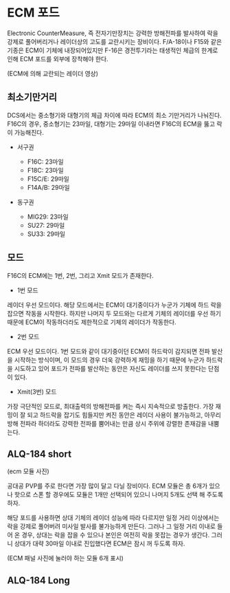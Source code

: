 # ECM 포드
Electronic CounterMeasure, 즉 전자기만장치는 강력한 방해전파를 발사하여 락을 강제로 풀어버리거나 레이더상의 고도를 교란시키는 장비이다.
F/A-18이나 F15와 같은 기종은 ECM이 기체에 내장되어있지만 F-16은 경전투기라는 태생적인 체급의 한계로 인해 ECM 포드를 외부에 장착해야 한다.

(ECM에 의해 교란되는 레이더 영상)

## 최소기만거리



DCS에서는 중소형기와 대형기의 체급 차이에 따라 ECM의 최소 기만거리가 나눠진다. F16C의 경우, 중소형기는 23마일, 대형기는 29마일 이내라면 F16C의 ECM을 뚫고 락이 가능해진다.


* 서구권
    * F16C: 23마일
    * F18C: 23마일
    * F15C/E: 29마일
    * F14A/B: 29마일



* 동구권
    * MIG29: 23마일
    * SU27: 29마일
    * SU33: 29마일

## 모드


F16C의 ECM에는 1번, 2번, 그리고 Xmit 모드가 존재한다.


- 1번 모드


레이더 우선 모드이다. 해당 모드에서는 ECM이 대기중이다가 누군가 기체에 하드 락을 잡으면 작동을 시작한다. 하지만 나머지 두 모드와는 다르게 기체의 레이더를 우선 하기 때문에 ECM이 작동하더라도 제한적으로 기체의 레이더가 작동한다.




- 2번 모드

 
ECM 우선 모드이다. 1번 모드와 같이 대기중이던 ECM이 하드락이 감지되면 전파 발산을 시작하는 방식이며, 이 모드의 경우 더욱 강력하게 재밍을 하기 때문에 누군가 하드락을 시도하고 있어 포드가 전파를 발산하는 동안은 자신도 레이더를 쓰지 못한다는 단점이 있다.




- Xmit(3번) 모드


가장 극단적인 모드로, 최대출력의 방해전파를 켜는 즉시 지속적으로 방출한다. 가장 재밍이 잘 되고 하드락을 잡기도 힘들지만 켜진 동안은 레이더 사용이 불가능하고, 아무리 방해 전파라 하더라도 강력한 전파를 뿜어내는 만큼 상시 주위에 강렬한 존재감을 내뿜는다.

## ALQ-184 short


(ecm 모듈 사진)


공대공 PVP를 주로 한다면 가장 많이 달고 다닐 장비이다.
ECM 모듈은 총 6개가 있으나 핫으로 스폰 할 경우에도 모듈은 1개만 선택되어 있으니 나머지 5개도 선택 해 주도록 하자.

해당 포드를 사용하면 상대 기체의 레이더 성능에 따라 다르지만 일정 거리 이상에서는 락을 강제로 풀어버려 미사일 발사를 불가능하게 만든다. 그러나 그 일정 거리 이내로 들어 온 경우, 상대는 락을 잡을 수 있으나 본인은 여전히 락을 못잡는 경우가 생간다. 그러니 상대가 대략 30마일 이내로 진입했다면 ECM은 잠시 꺼 두도록 하자.


(ECM 패널 사진에 눌러야 하는 모듈 6개 표시)






## ALQ-184 Long



